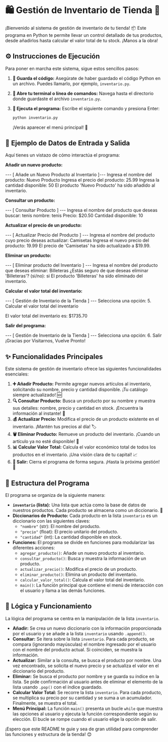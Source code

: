# 🛍️ Gestión de Inventario de Tienda 🚀

¡Bienvenido al sistema de gestión de inventario de tu tienda! 📦 Este programa en Python te permite llevar un control detallado de tus productos, desde añadirlos hasta calcular el valor total de tu stock. ¡Manos a la obra!

## ⚙️ Instrucciones de Ejecución

Para poner en marcha este sistema, sigue estos sencillos pasos:

1.  **💾 Guarda el código:** Asegúrate de haber guardado el código Python en un archivo. Puedes llamarlo, por ejemplo, `inventario.py`.
2.  **🐍 Abre tu terminal o línea de comandos:** Navega hasta el directorio donde guardaste el archivo `inventario.py`.
3.  **🚀 Ejecuta el programa:** Escribe el siguiente comando y presiona Enter:

    ```bash
    python inventario.py
    ```

    ¡Verás aparecer el menú principal! 🎉

## 📝 Ejemplo de Datos de Entrada y Salida

Aquí tienes un vistazo de cómo interactúa el programa:

**Añadir un nuevo producto:**

--- [ Añade un Nuevo Producto al Inventario ]---
Ingresa el nombre del producto: Nuevo Producto
Ingresa el precio del producto: 25.99
Ingresa la cantidad disponible: 50
El producto 'Nuevo Producto' ha sido añadido al inventario.


**Consultar un producto:**

--- [ Consultar Producto ] ---
Ingresa el nombre del producto que deseas buscar: tenis
nombre: tenis
Precio: $20.50
Cantidad disponible: 10


**Actualizar el precio de un producto:**

--- [ Actualizar Precio del Producto ] ---
Ingresa el nombre del producto cuyo precio deseas actualizar: Camisetas
Ingresa el nuevo precio del producto: 19.99
El precio de 'Camisetas' ha sido actualizado a $19.99.


**Eliminar un producto:**

--- [ Eliminar producto del Inventario ] ---
Ingresa el nombre del producto que deseas eliminar: Billeteras
¿Estás seguro de que deseas eliminar 'Billeteras'? (si/no): si
El producto 'Billeteras' ha sido eliminado del inventario.


**Calcular el valor total del inventario:**

--- [ Gestión de Inventario de la Tienda ] ---
Selecciona una opción:
5. Calcular el valor total del inventario

El valor total del inventario es: $1735.70


**Salir del programa:**

--- [ Gestión de Inventario de la Tienda ] ---
Selecciona una opción:
6. Salir
¡Gracias por Visitarnos, Vuelve Pronto!


## ✨ Funcionalidades Principales

Este sistema de gestión de inventario ofrece las siguientes funcionalidades esenciales:

1.  **➕ Añadir Producto:** Permite agregar nuevos artículos al inventario, solicitando su nombre, precio y cantidad disponible. ¡Tu catálogo siempre actualizado! 🆕
2.  **🔍 Consultar Producto:** Busca un producto por su nombre y muestra sus detalles: nombre, precio y cantidad en stock. ¡Encuentra la información al instante! 🔎
3.  **💰 Actualizar Precio:** Modifica el precio de un producto existente en el inventario. ¡Mantén tus precios al día! 🏷️
4.  **🗑️ Eliminar Producto:** Remueve un producto del inventario. ¡Cuando un artículo ya no esté disponible! 💨
5.  **📊 Calcular Valor Total:** Calcula el valor económico total de todos los productos en el inventario. ¡Una visión clara de tu capital! 📈
6.  **🚪 Salir:** Cierra el programa de forma segura. ¡Hasta la próxima gestión! 👋

## 🧱 Estructura del Programa

El programa se organiza de la siguiente manera:

* **`inventario` (lista):** Una lista que actúa como la base de datos de nuestros productos. Cada producto se almacena como un diccionario. 📒
* **Diccionarios de Producto:** Cada producto en la lista `inventario` es un diccionario con las siguientes claves:
    * `"nombre"` (str): El nombre del producto.
    * `"precio"` (float): El precio unitario del producto.
    * `"cantidad"` (int): La cantidad disponible en stock.
* **Funciones:** El programa se divide en funciones para modularizar las diferentes acciones:
    * `agregar_producto()`: Añade un nuevo producto al inventario.
    * `consultar_producto()`: Busca y muestra la información de un producto.
    * `actualizar_precio()`: Modifica el precio de un producto.
    * `eliminar_producto()`: Elimina un producto del inventario.
    * `calcular_valor_total()`: Calcula el valor total del inventario.
    * `main()`: La función principal que contiene el menú de interacción con el usuario y llama a las demás funciones.
     

## 🧠 Lógica y Funcionamiento

La lógica del programa se centra en la manipulación de la lista `inventario`.

* **Añadir:** Se crea un nuevo diccionario con la información proporcionada por el usuario y se añade a la lista `inventario` usando `.append()`.
* **Consultar:** Se itera sobre la lista `inventario`. Para cada producto, se compara (ignorando mayúsculas) el nombre ingresado por el usuario con el nombre del producto actual. Si coinciden, se muestra la información.
* **Actualizar:** Similar a la consulta, se busca el producto por nombre. Una vez encontrado, se solicita el nuevo precio y se actualiza el valor en el diccionario del producto.
* **Eliminar:** Se busca el producto por nombre y se guarda su índice en la lista. Se pide confirmación al usuario antes de eliminar el elemento de la lista usando `.pop()` con el índice guardado.
* **Calcular Valor Total:** Se recorre la lista `inventario`. Para cada producto, se multiplica su precio por su cantidad y se suma a un acumulador. Finalmente, se muestra el total.
* **Menú Principal:** La función `main()` presenta un bucle `while` que muestra las opciones al usuario y ejecuta la función correspondiente según su elección. El bucle se rompe cuando el usuario elige la opción de salir.

¡Espero que este README te guie y sea de gran utilidad para comprender las funciones y estructura de la tienda! 😊
